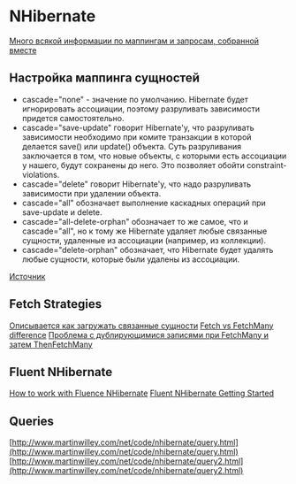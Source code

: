 # NHibernate

[Много всякой информации по маппингам и запросам, собранной вместе](https://habrahabr.ru/post/265371/)

## Настройка маппинга сущностей

* cascade="none" - значение по умолчанию. Hibernate будет игнорировать ассоциации, поэтому разруливать зависимости придется самостоятельно.
* cascade="save-update" говорит Hibernate'у, что разруливать зависимости необходимо при комите транзакции в которой делается save\(\) или update\(\) объекта. Суть разруливания заключается в том, что новые объекты, с которыми есть ассоциации у нашего, будут сохранены до него. Это позволяет обойти constraint-violations.
* cascade="delete" говорит Hibernate'у, что надо разруливать зависимости при удалении объекта.
* cascade="all" обозначает выполнение каскадных операций при save-update и delete.
* cascade="all-delete-orphan" обозначает то же самое, что и cascade="all", но к тому же Hibernate удаляет любые связанные сущности, удаленные из ассоциации \(например, из коллекции\).
* cascade="delete-orphan" обозначает, что Hibernate будет удалять любые сущности, которые были удалены из ассоциации.

[Источник](http://samolisov.blogspot.com/2009/02/hibernate.html)

## Fetch Strategies

[Описывается как загружать связанные сущности](http://blog.raffaeu.com/archive/2014/07/04/nhibernate-fetch-strategies.aspx) [Fetch vs FetchMany difference](http://stackoverflow.com/questions/4394692/fetch-vs-fetchmany-in-nhibernate-linq-provider) [Проблема с дублирующимися записями при FetchMany и затем ThenFetchMany](http://stackoverflow.com/questions/6194734/nhibernate-thenfetchmany-is-retrieving-duplicate-children)

## Fluent NHibernate

[How to work with Fluence NHibernate](http://www.infoworld.com/article/3030212/application-development/how-to-work-with-fluent-nhibernate-in-c.html) [Fluent NHibernate Getting Started](https://github.com/jagregory/fluent-nhibernate/wiki/Getting-started)

## Queries

[http://www.martinwilley.com/net/code/nhibernate/query.html](http://www.martinwilley.com/net/code/nhibernate/query.html) [http://www.martinwilley.com/net/code/nhibernate/query2.html](http://www.martinwilley.com/net/code/nhibernate/query2.html)

